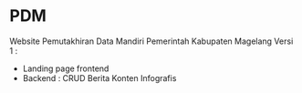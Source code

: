 # PDM
Website Pemutakhiran Data Mandiri Pemerintah Kabupaten Magelang
Versi 1 :
- Landing page frontend
- Backend : CRUD Berita Konten Infografis
